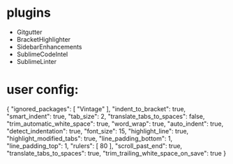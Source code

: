 # plugins
* Gitgutter
* BracketHighlighter
* SidebarEnhancements
* SublimeCodeIntel
* SublimeLinter

# user config:
{
	"ignored_packages":
	[
		"Vintage"
	],
	"indent_to_bracket": true,
	"smart_indent": true,
	"tab_size": 2,
	"translate_tabs_to_spaces": false,
	"trim_automatic_white_space": true,
	"word_wrap": true,
	"auto_indent": true,
	"detect_indentation": true,
	"font_size": 15,
	"highlight_line": true,
	"highlight_modified_tabs": true,
	"line_padding_bottom": 1,
  "line_padding_top": 1,
  "rulers":
  [
      80
  ],
  "scroll_past_end": true,
  "translate_tabs_to_spaces": true,
  "trim_trailing_white_space_on_save": true
}

